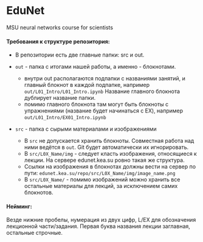 # EduNet
MSU neural networks course for scientists

#### Требования к структуре репозитория:
* В репозитории есть две главные папки: src и out.
* `out` - папка с итогами нашей работы, а именно - блокнотами.
  * внутри out располагаются подпапки с названиями занятий, и главный блокнот в каждой подпапке,
например `out/L01_Intro/L01_Intro.ipynb` Название главного блокнота дублирует название папки.
  * помимо главного блокнота там могут быть блокноты с упражнениями (название будет начинаться с EX),
например `out/L01_Intro/EX01_Intro.ipynb`

* `src` - папка с сырыми материалами и изображениями
  * В `src` не допускается хранить блокноты. Совместная работа над ними ведётся в `out`. Git будет автоматически их игнорировать.
  * В `src/L0X_Name/img` - следует класть изображения, относящиеся к лекции. На сервере edunet.kea.su ровно такая же структура.
  * Ссылки на изображения в блокнотах должны вести на сервер по пути: `edunet.kea.su/repo/src/L0X_Name/img/image_name.png`
  * В `src/L0X_Name/` - помимо изображений можно хранить все остальные материалы для лекций, за исключением самих блокнотов.

#### Нейминг:
Везде нижние пробелы, нумерация из двух цифр, L/EX для обозначения лекционной части/задания.
Первая буква названия лекции заглавная, остальные строчные.


